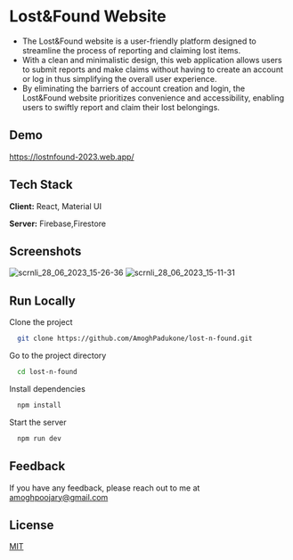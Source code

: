 
# Lost&Found Website
- The Lost&Found website is a user-friendly platform designed to streamline the process of reporting and claiming lost items. 
- With a clean and minimalistic design, this web application allows users to submit reports and make claims without having to create an account or log in thus simplifying the overall user experience. 
- By eliminating the barriers of account creation and login, the Lost&Found website prioritizes convenience and accessibility, enabling users to swiftly report and claim their lost belongings. 


## Demo

https://lostnfound-2023.web.app/

## Tech Stack

**Client:** React, Material UI

**Server:** Firebase,Firestore


## Screenshots
![scrnli_28_06_2023_15-26-36](https://github.com/AmoghPadukone/lost-n-found/assets/35802992/c0298254-d42a-45e7-bd4c-aa53a436d7eb)
![scrnli_28_06_2023_15-11-31](https://github.com/AmoghPadukone/lost-n-found/assets/35802992/0507f596-ecda-43dc-af94-78fe74562dd9)


## Run Locally

Clone the project

```bash
  git clone https://github.com/AmoghPadukone/lost-n-found.git
```

Go to the project directory

```bash
  cd lost-n-found
```

Install dependencies

```bash
  npm install
```

Start the server

```bash
  npm run dev
```


## Feedback

If you have any feedback, please reach out to me at amoghpoojary@gmail.com


## License

[MIT](https://choosealicense.com/licenses/mit/)

